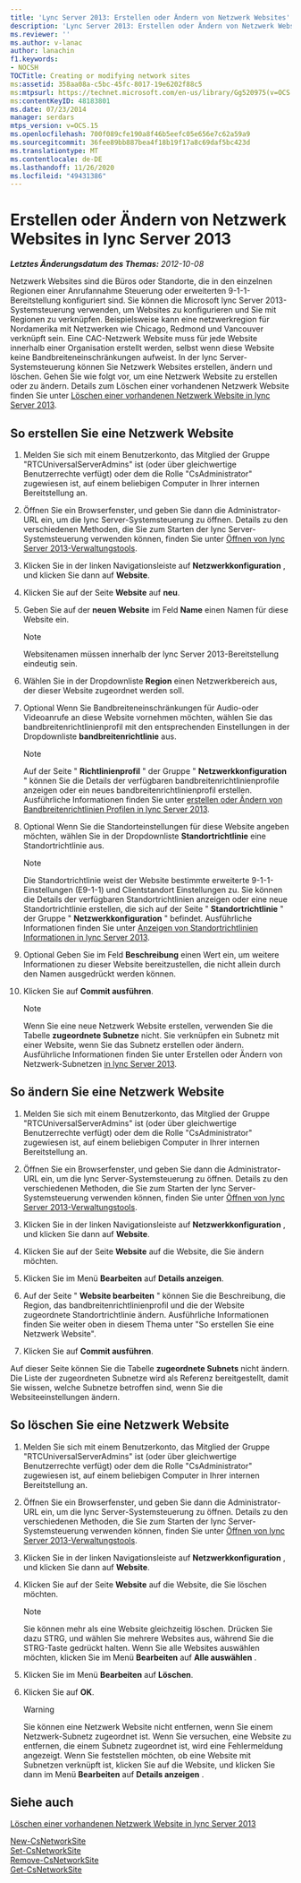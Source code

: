 ```yaml
---
title: 'Lync Server 2013: Erstellen oder Ändern von Netzwerk Websites'
description: 'Lync Server 2013: Erstellen oder Ändern von Netzwerk Websites'
ms.reviewer: ''
ms.author: v-lanac
author: lanachin
f1.keywords:
- NOCSH
TOCTitle: Creating or modifying network sites
ms:assetid: 358aa08a-c5bc-45fc-8017-19e6202f88c5
ms:mtpsurl: https://technet.microsoft.com/en-us/library/Gg520975(v=OCS.15)
ms:contentKeyID: 48183801
ms.date: 07/23/2014
manager: serdars
mtps_version: v=OCS.15
ms.openlocfilehash: 700f089cfe190a8f46b5eefc05e656e7c62a59a9
ms.sourcegitcommit: 36fee89bb887bea4f18b19f17a8c69daf5bc423d
ms.translationtype: MT
ms.contentlocale: de-DE
ms.lasthandoff: 11/26/2020
ms.locfileid: "49431386"
---
```

# <a name="creating-or-modifying-network-sites-in-lync-server-2013"></a>Erstellen oder Ändern von Netzwerk Websites in lync Server 2013

<div data-xmlns="http://www.w3.org/1999/xhtml">

<div class="topic" data-xmlns="http://www.w3.org/1999/xhtml" data-msxsl="urn:schemas-microsoft-com:xslt" data-cs="https://msdn.microsoft.com/">

<div data-asp="https://msdn2.microsoft.com/asp">



</div>

<div id="mainSection">

<div id="mainBody">

<span> </span>

_**Letztes Änderungsdatum des Themas:** 2012-10-08_

Netzwerk Websites sind die Büros oder Standorte, die in den einzelnen Regionen einer Anrufannahme Steuerung oder erweiterten 9-1-1-Bereitstellung konfiguriert sind. Sie können die Microsoft lync Server 2013-Systemsteuerung verwenden, um Websites zu konfigurieren und Sie mit Regionen zu verknüpfen. Beispielsweise kann eine netzwerkregion für Nordamerika mit Netzwerken wie Chicago, Redmond und Vancouver verknüpft sein. Eine CAC-Netzwerk Website muss für jede Website innerhalb einer Organisation erstellt werden, selbst wenn diese Website keine Bandbreiteneinschränkungen aufweist. In der lync Server-Systemsteuerung können Sie Netzwerk Websites erstellen, ändern und löschen. Gehen Sie wie folgt vor, um eine Netzwerk Website zu erstellen oder zu ändern. Details zum Löschen einer vorhandenen Netzwerk Website finden Sie unter [Löschen einer vorhandenen Netzwerk Website in lync Server 2013](lync-server-2013-deleting-an-existing-network-site.md).

<div>

## <a name="to-create-a-network-site"></a>So erstellen Sie eine Netzwerk Website

1.  Melden Sie sich mit einem Benutzerkonto, das Mitglied der Gruppe "RTCUniversalServerAdmins" ist (oder über gleichwertige Benutzerrechte verfügt) oder dem die Rolle "CsAdministrator" zugewiesen ist, auf einem beliebigen Computer in Ihrer internen Bereitstellung an.

2.  Öffnen Sie ein Browserfenster, und geben Sie dann die Administrator-URL ein, um die lync Server-Systemsteuerung zu öffnen. Details zu den verschiedenen Methoden, die Sie zum Starten der lync Server-Systemsteuerung verwenden können, finden Sie unter [Öffnen von lync Server 2013-Verwaltungstools](lync-server-2013-open-lync-server-administrative-tools.md).

3.  Klicken Sie in der linken Navigationsleiste auf **Netzwerkkonfiguration** , und klicken Sie dann auf **Website**.

4.  Klicken Sie auf der Seite **Website** auf **neu**.

5.  Geben Sie auf der **neuen Website** im Feld **Name** einen Namen für diese Website ein.
    
    <div>
    

    > [!NOTE]  
    > Websitenamen müssen innerhalb der lync Server 2013-Bereitstellung eindeutig sein.

    
    </div>

6.  Wählen Sie in der Dropdownliste **Region** einen Netzwerkbereich aus, der dieser Website zugeordnet werden soll.

7.  Optional Wenn Sie Bandbreiteneinschränkungen für Audio-oder Videoanrufe an diese Website vornehmen möchten, wählen Sie das bandbreitenrichtlinienprofil mit den entsprechenden Einstellungen in der Dropdownliste **bandbreitenrichtlinie** aus.
    
    <div>
    

    > [!NOTE]  
    > Auf der Seite " <STRONG>Richtlinienprofil</STRONG> " der Gruppe " <STRONG>Netzwerkkonfiguration</STRONG> " können Sie die Details der verfügbaren bandbreitenrichtlinienprofile anzeigen oder ein neues bandbreitenrichtlinienprofil erstellen. Ausführliche Informationen finden Sie unter <A href="lync-server-2013-creating-or-modifying-bandwidth-policy-profiles.md">erstellen oder Ändern von Bandbreitenrichtlinien Profilen in lync Server 2013</A>.

    
    </div>

8.  Optional Wenn Sie die Standorteinstellungen für diese Website angeben möchten, wählen Sie in der Dropdownliste **Standortrichtlinie** eine Standortrichtlinie aus.
    
    <div>
    

    > [!NOTE]  
    > Die Standortrichtlinie weist der Website bestimmte erweiterte 9-1-1-Einstellungen (E9-1-1) und Clientstandort Einstellungen zu. Sie können die Details der verfügbaren Standortrichtlinien anzeigen oder eine neue Standortrichtlinie erstellen, die sich auf der Seite " <STRONG>Standortrichtlinie</STRONG> " der Gruppe " <STRONG>Netzwerkkonfiguration</STRONG> " befindet. Ausführliche Informationen finden Sie unter <A href="lync-server-2013-viewing-location-policy-information.md">Anzeigen von Standortrichtlinien Informationen in lync Server 2013</A>.

    
    </div>

9.  Optional Geben Sie im Feld **Beschreibung** einen Wert ein, um weitere Informationen zu dieser Website bereitzustellen, die nicht allein durch den Namen ausgedrückt werden können.

10. Klicken Sie auf **Commit ausführen**.
    
    <div>
    

    > [!NOTE]  
    > Wenn Sie eine neue Netzwerk Website erstellen, verwenden Sie die Tabelle <STRONG>zugeordnete Subnetze</STRONG> nicht. Sie verknüpfen ein Subnetz mit einer Website, wenn Sie das Subnetz erstellen oder ändern. Ausführliche Informationen finden Sie unter Erstellen oder Ändern von Netzwerk-Subnetzen <A href="lync-server-2013-create-or-modify-network-subnets.md">in lync Server 2013</A>.

    
    </div>

</div>

<div>

## <a name="to-modify-a-network-site"></a>So ändern Sie eine Netzwerk Website

1.  Melden Sie sich mit einem Benutzerkonto, das Mitglied der Gruppe "RTCUniversalServerAdmins" ist (oder über gleichwertige Benutzerrechte verfügt) oder dem die Rolle "CsAdministrator" zugewiesen ist, auf einem beliebigen Computer in Ihrer internen Bereitstellung an.

2.  Öffnen Sie ein Browserfenster, und geben Sie dann die Administrator-URL ein, um die lync Server-Systemsteuerung zu öffnen. Details zu den verschiedenen Methoden, die Sie zum Starten der lync Server-Systemsteuerung verwenden können, finden Sie unter [Öffnen von lync Server 2013-Verwaltungstools](lync-server-2013-open-lync-server-administrative-tools.md).

3.  Klicken Sie in der linken Navigationsleiste auf **Netzwerkkonfiguration** , und klicken Sie dann auf **Website**.

4.  Klicken Sie auf der Seite **Website** auf die Website, die Sie ändern möchten.

5.  Klicken Sie im Menü **Bearbeiten** auf **Details anzeigen**.

6.  Auf der Seite " **Website bearbeiten** " können Sie die Beschreibung, die Region, das bandbreitenrichtlinienprofil und die der Website zugeordnete Standortrichtlinie ändern. Ausführliche Informationen finden Sie weiter oben in diesem Thema unter "So erstellen Sie eine Netzwerk Website".

7.  Klicken Sie auf **Commit ausführen**.

Auf dieser Seite können Sie die Tabelle **zugeordnete Subnets** nicht ändern. Die Liste der zugeordneten Subnetze wird als Referenz bereitgestellt, damit Sie wissen, welche Subnetze betroffen sind, wenn Sie die Websiteeinstellungen ändern.

</div>

<div>

## <a name="to-delete-a-network-site"></a>So löschen Sie eine Netzwerk Website

1.  Melden Sie sich mit einem Benutzerkonto, das Mitglied der Gruppe "RTCUniversalServerAdmins" ist (oder über gleichwertige Benutzerrechte verfügt) oder dem die Rolle "CsAdministrator" zugewiesen ist, auf einem beliebigen Computer in Ihrer internen Bereitstellung an.

2.  Öffnen Sie ein Browserfenster, und geben Sie dann die Administrator-URL ein, um die lync Server-Systemsteuerung zu öffnen. Details zu den verschiedenen Methoden, die Sie zum Starten der lync Server-Systemsteuerung verwenden können, finden Sie unter [Öffnen von lync Server 2013-Verwaltungstools](lync-server-2013-open-lync-server-administrative-tools.md).

3.  Klicken Sie in der linken Navigationsleiste auf **Netzwerkkonfiguration** , und klicken Sie dann auf **Website**.

4.  Klicken Sie auf der Seite **Website** auf die Website, die Sie löschen möchten.
    
    <div>
    

    > [!NOTE]  
    > Sie können mehr als eine Website gleichzeitig löschen. Drücken Sie dazu STRG, und wählen Sie mehrere Websites aus, während Sie die STRG-Taste gedrückt halten. Wenn Sie alle Websites auswählen möchten, klicken Sie im Menü <STRONG>Bearbeiten</STRONG> auf <STRONG>Alle auswählen</STRONG> .

    
    </div>

5.  Klicken Sie im Menü **Bearbeiten** auf **Löschen**.

6.  Klicken Sie auf **OK**.
    
    <div>
    

    > [!WARNING]  
    > Sie können eine Netzwerk Website nicht entfernen, wenn Sie einem Netzwerk-Subnetz zugeordnet ist. Wenn Sie versuchen, eine Website zu entfernen, die einem Subnetz zugeordnet ist, wird eine Fehlermeldung angezeigt. Wenn Sie feststellen möchten, ob eine Website mit Subnetzen verknüpft ist, klicken Sie auf die Website, und klicken Sie dann im Menü <STRONG>Bearbeiten</STRONG> auf <STRONG>Details anzeigen</STRONG> .

    
    </div>

</div>

<div>

## <a name="see-also"></a>Siehe auch


[Löschen einer vorhandenen Netzwerk Website in lync Server 2013](lync-server-2013-deleting-an-existing-network-site.md)  


[New-CsNetworkSite](https://docs.microsoft.com/powershell/module/skype/New-CsNetworkSite)  
[Set-CsNetworkSite](https://docs.microsoft.com/powershell/module/skype/Set-CsNetworkSite)  
[Remove-CsNetworkSite](https://docs.microsoft.com/powershell/module/skype/Remove-CsNetworkSite)  
[Get-CsNetworkSite](https://docs.microsoft.com/powershell/module/skype/Get-CsNetworkSite)  
  

</div>

</div>

<span> </span>

</div>

</div>

</div>

